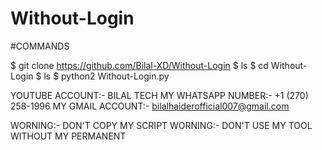 # Without-Login

#COMMANDS

$ git clone https://github.com/Bilal-XD/Without-Login
$ ls
$ cd Without-Login
$ ls
$ python2 Without-Login.py


YOUTUBE ACCOUNT:- BILAL TECH MY WHATSAPP NUMBER:- +1 (270) 258-1996 MY GMAIL ACCOUNT:- bilalhaiderofficial007@gmail.com

WORNING:- DON'T COPY MY SCRIPT WORNING:- DON'T USE MY TOOL WITHOUT MY PERMANENT
